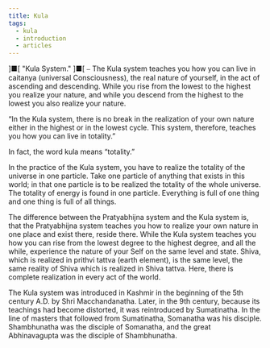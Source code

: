 ```yaml
---
title: Kula
tags:
  - kula
  - introduction
  - articles
---
```

]■[ "Kula System." ]■[
⎯ The Kula system teaches you how you can live in caitanya  (universal Consciousness), the real nature of yourself, in the act of ascending and descending. While you rise from the lowest to the highest you realize your nature, and while you descend from the highest to the lowest you also realize your nature.

“In the Kula system, there is no break in the realization of your own nature either in the highest or in the lowest cycle. This system, therefore, teaches you how you can live in totality.”

In fact, the word kula means “totality.”

In the practice of the Kula system, you have to realize the totality of the universe in one particle. Take one particle of anything that exists in this world; in that one particle is to be realized the totality of the whole universe. The totality of energy is found in one particle. Everything is full of one thing and one thing is full of all things.

The difference between the Pratyabhijna system and the Kula system is, that the Pratyabhijna system teaches you how to realize your own nature in one place and exist there, reside there. While the Kula system teaches you how you can rise from the lowest degree to the highest degree, and all the while, experience the nature of your Self on the same level and state. Shiva, which is realized in prithvi tattva (earth element), is the same level, the same reality of Shiva which is realized in Shiva tattva. Here, there is complete realization in every act of the world.

The Kula system was introduced in Kashmir in the beginning of the 5th century A.D. by Shri Macchandanatha. Later, in the 9th century, because its teachings had become distorted, it was reintroduced by Sumatinatha. In the line of masters that followed from Sumatinatha, Somanatha was his disciple. Shambhunatha was the disciple of Somanatha, and the great Abhinavagupta was the disciple of Shambhunatha.
